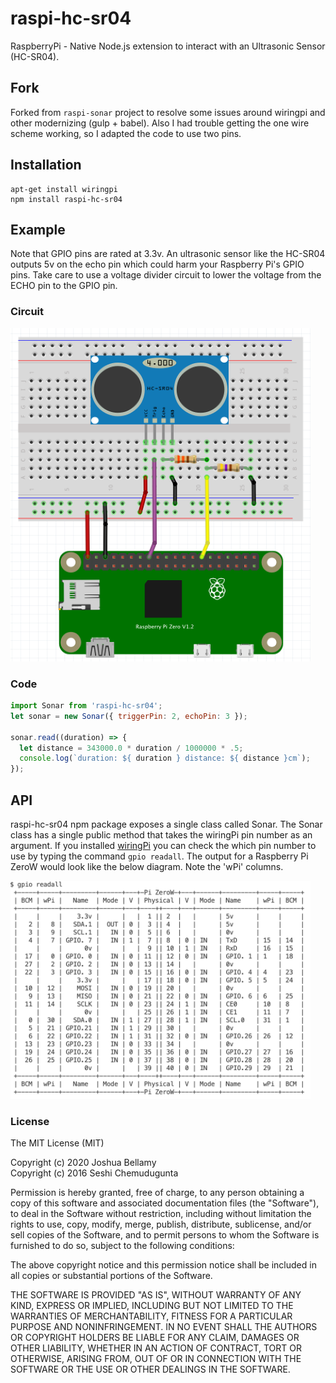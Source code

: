 # raspi-hc-sr04

RaspberryPi - Native Node.js extension to interact with an Ultrasonic Sensor (HC-SR04).

## Fork

Forked from `raspi-sonar` project to resolve some issues around wiringpi and other modernizing (gulp + babel).  Also I had trouble getting the one wire scheme working, so I adapted the code to use two pins.

## Installation

```
apt-get install wiringpi
npm install raspi-hc-sr04
```

## Example

Note that GPIO pins are rated at 3.3v. An ultrasonic sensor like the HC-SR04 outputs 5v on the echo pin which could harm your Raspberry Pi's GPIO pins. Take care to use a voltage divider circuit to lower the voltage from the ECHO pin to the GPIO pin.

### Circuit

<img src="https://github.com/smysnk/raspi-hc-sr04/blob/master/docs/sonar-circuit.png" width="480" />

### Code

```javascript
import Sonar from 'raspi-hc-sr04';
let sonar = new Sonar({ triggerPin: 2, echoPin: 3 });

sonar.read((duration) => {
  let distance = 343000.0 * duration / 1000000 * .5;
  console.log(`duration: ${ duration } distance: ${ distance }cm`);
});
```

## API

raspi-hc-sr04 npm package exposes a single class called Sonar. The Sonar class has a single public method that takes the wiringPi pin number as an argument. If you installed [wiringPi](http://wiringpi.com) you can check the which pin number to use by typing the command `gpio readall`. The output for a Raspberry Pi ZeroW would look like the below diagram. Note the 'wPi' columns.

<img src="https://github.com/smysnk/raspi-hc-sr04/blob/master/docs/gpio-readall.png" width="480" />

### License

The MIT License (MIT)

Copyright (c) 2020 Joshua Bellamy  
Copyright (c) 2016 Seshi Chemudugunta

Permission is hereby granted, free of charge, to any person obtaining a copy of this software and associated documentation files (the "Software"), to deal in the Software without restriction, including without limitation the rights to use, copy, modify, merge, publish, distribute, sublicense, and/or sell copies of the Software, and to permit persons to whom the Software is furnished to do so, subject to the following conditions:

The above copyright notice and this permission notice shall be included in all copies or substantial portions of the Software.

THE SOFTWARE IS PROVIDED "AS IS", WITHOUT WARRANTY OF ANY KIND, EXPRESS OR IMPLIED, INCLUDING BUT NOT LIMITED TO THE WARRANTIES OF MERCHANTABILITY, FITNESS FOR A PARTICULAR PURPOSE AND NONINFRINGEMENT. IN NO EVENT SHALL THE AUTHORS OR COPYRIGHT HOLDERS BE LIABLE FOR ANY CLAIM, DAMAGES OR OTHER LIABILITY, WHETHER IN AN ACTION OF CONTRACT, TORT OR OTHERWISE, ARISING FROM, OUT OF OR IN CONNECTION WITH THE SOFTWARE OR THE USE OR OTHER DEALINGS IN THE SOFTWARE.
